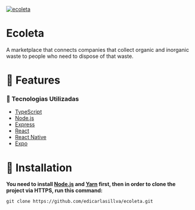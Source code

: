 [![ecoleta](https://ik.imagekit.io/4rljor9iwy/capa_hV2pBYDMs.jpg)](https://www.ecoleta.com.br)

# Ecoleta

A marketplace that connects companies that collect organic and inorganic waste to people who need to dispose of that waste.

# :rocket: Features

### :rocket: Tecnologias Utilizadas

- [TypeScript](https://www.typescriptlang.org/)
- [Node.js](https://nodejs.org/en/)
- [Express](https://expressjs.com/pt-br/)
- [React](https://pt-br.reactjs.org/)
- [React Native](https://reactnative.dev/)
- [Expo](https://expo.io/)

# :construction_worker: Installation

**You need to install [Node.js](https://nodejs.org/en/download/) and [Yarn](https://yarnpkg.com/) first, then in order to clone the project via HTTPS, run this command:**

`git clone https://github.com/edicarlasillva/ecoleta.git`
